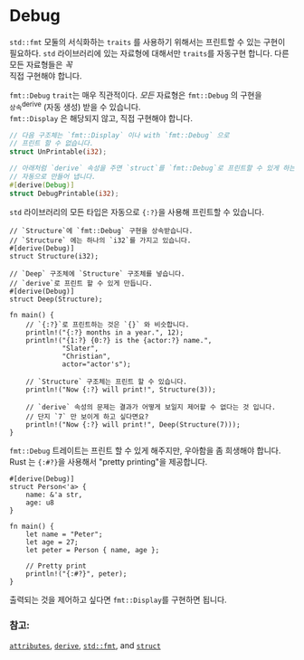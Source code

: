 # Debug

`std::fmt` 모둘의 서식화하는 `traits` 를 사용하기 위해서는 프린트할 수 있는 구현이 필요하다.
`std` 라이브러리에 있는 자료형에 대해서만 `traits`를 자동구현 합니다. 다른 모든 자료형들은 *꼭*   
직접 구현해야 합니다.

`fmt::Debug` `trait`는 매우 직관적이다.  *모든* 자료형은 `fmt::Debug` 의 구현을   
`상속`<sup>derive</sup> (자동 생성) 받을 수 있습니다.   
`fmt::Display` 은 해당되지 않고, 직접 구현해야 합니다.


```rust
// 다음 구조체는 `fmt::Display` 이나 with `fmt::Debug` 으로
// 프린트 할 수 없습니다.
struct UnPrintable(i32);

// 아래처럼 `derive` 속성을 주면 `struct`를 `fmt::Debug`로 프린트할 수 있게 하는 구현을    
// 자동으로 만들어 냅니다.
#[derive(Debug)]
struct DebugPrintable(i32);
```

`std` 라이브러리의 모든 타입은 자동으로 `{:?}`을 사용해 프린트할 수 있습니다.

```rust,editable
// `Structure`에 `fmt::Debug` 구현을 상속받습니다. 
// `Structure` 에는 하나의 `i32`를 가지고 있습니다.
#[derive(Debug)]
struct Structure(i32);

// `Deep` 구조체에 `Structure` 구조체를 넣습니다.
// `derive`로 프린트 할 수 있게 만듭니다.
#[derive(Debug)]
struct Deep(Structure);

fn main() {
    // `{:?}`로 프린트하는 것은 `{}` 와 비슷합니다.
    println!("{:?} months in a year.", 12);
    println!("{1:?} {0:?} is the {actor:?} name.",
             "Slater",
             "Christian",
             actor="actor's");

    // `Structure` 구조체는 프린트 할 수 있습니다.
    println!("Now {:?} will print!", Structure(3));
    
    // `derive` 속성의 문제는 결과가 어떻게 보일지 제어할 수 없다는 것 입니다.
    // 단지 `7` 만 보이게 하고 싶다면요?
    println!("Now {:?} will print!", Deep(Structure(7)));
}
```

`fmt::Debug` 트레이트는 프린트 할 수 있게 해주지만, 우아함을 좀 희생해야 합니다.   
Rust 는 `{:#?}`을 사용해서 "pretty printing"을 제공합니다.

```rust,editable
#[derive(Debug)]
struct Person<'a> {
    name: &'a str,
    age: u8
}

fn main() {
    let name = "Peter";
    let age = 27;
    let peter = Person { name, age };

    // Pretty print
    println!("{:#?}", peter);
}
```

출력되는 것을 제어하고 싶다면 `fmt::Display`를 구현하면 됩니다.

### 참고:

[`attributes`][attributes], [`derive`][derive], [`std::fmt`][fmt],
and [`struct`][structs]

[attributes]: https://doc.rust-lang.org/reference/attributes.html
[derive]: ../../trait/derive.md
[fmt]: https://doc.rust-lang.org/std/fmt/
[structs]: ../../custom_types/structs.md

